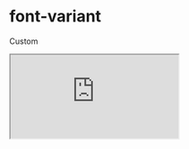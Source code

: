 ---
---

# font-variant

Custom

<div class="iframe_code"><iframe src="https://lstyle.larico.net/dist/font-variant.css" allowfullscreen></iframe></div>

